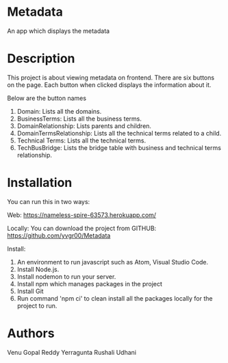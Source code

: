 # Metadata
An app which displays the metadata

# Description

This project is about viewing metadata on frontend. There are six buttons on the page. Each button when clicked displays the information about it.

Below are the button names

1. Domain: Lists all the domains.
2. BusinessTerms: Lists all the business terms.
3. DomainRelationship: Lists parents and children.
4. DomainTermsRelationship: Lists all the technical terms related to a child.
5. Technical Terms: Lists all the technical terms.
6. TechBusBridge: Lists the bridge table with business and technical terms relationship.


# Installation

You can run this in two ways:

Web: https://nameless-spire-63573.herokuapp.com/

Locally: You can download the project from GITHUB: https://github.com/yvgr00/Metadata

Install:

1. An environment to run javascript such as Atom, Visual Studio Code.
2. Install Node.js.
3. Install nodemon to run your server.
4. Install npm which manages packages in the project
5. Install Git
6. Run command 'npm ci' to clean install all the packages locally for the project to run.


# Authors

Venu Gopal Reddy Yerragunta
Rushali Udhani


